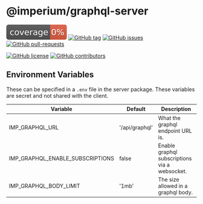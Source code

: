 # @imperium/graphql-server

[![Coverage_badge](../../docs/assets/coverage/graphql-server/coverage.svg)](assets/coverage/graphql-server/index.html)
[![GitHub tag](https://img.shields.io/github/tag/darkadept/imperium.svg)](https://github.com/darkadept/imperium/tags/)
[![GitHub issues](https://img.shields.io/github/issues/darkadept/imperium.svg)](https://github.com/darkadept/imperium/issues/)
[![GitHub pull-requests](https://img.shields.io/github/issues-pr/darkadept/imperium.svg)](https://GitHub.com/darkadept/imperium/pull/)

[![GitHub license](https://img.shields.io/github/license/darkadept/imperium.svg)](https://github.com/darkadept/imperium/blob/master/LICENSE)
[![GitHub contributors](https://img.shields.io/github/contributors/darkadept/imperium.svg)](https://github.com/darkadept/imperium/graphs/contributors/)

## Environment Variables

These can be specified in a `.env` file in the server package. These variables are secret and not shared with the client.

| Variable                         | Default        | Description                                   |
|----------------------------------|----------------|-----------------------------------------------|
| IMP_GRAPHQL_URL                  | '/api/graphql' | What the graphql endpoint URL is.             |
| IMP_GRAPHQL_ENABLE_SUBSCRIPTIONS | false          | Enable graphql subscriptions via a websocket. |
| IMP_GRAPHQL_BODY_LIMIT           | '1mb'          | The size allowed in a graphql body.           |
